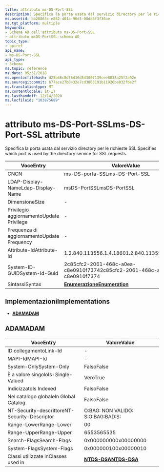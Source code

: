 ```yaml
---
title: attributo ms-DS-Port-SSL
description: Specifica la porta usata dal servizio directory per le richieste SSL.
ms.assetid: bb28863c-e882-401a-90d5-08da3f3f30ae
ms.tgt_platform: multiple
keywords:
- Schema AD dell'attributo ms-DS-Port-SSL
- attributo msDS-PortSSL-schema AD
topic_type:
- apiref
api_name:
- ms-DS-Port-SSL
api_type:
- Schema
ms.topic: reference
ms.date: 05/31/2018
ms.openlocfilehash: d25b46c8d76416d543007139cee8038a25f2a92e
ms.sourcegitcommit: b77ace27b0432e7cd3863191b11926be032fbe2f
ms.translationtype: MT
ms.contentlocale: it-IT
ms.lasthandoff: 12/14/2020
ms.locfileid: "103875689"
---
```

# <a name="ms-ds-port-ssl-attribute"></a><span data-ttu-id="4c3f6-105">attributo ms-DS-Port-SSL</span><span class="sxs-lookup"><span data-stu-id="4c3f6-105">ms-DS-Port-SSL attribute</span></span>

<span data-ttu-id="4c3f6-106">Specifica la porta usata dal servizio directory per le richieste SSL.</span><span class="sxs-lookup"><span data-stu-id="4c3f6-106">Specifies which port is used by the directory service for SSL requests.</span></span>



| <span data-ttu-id="4c3f6-107">Voce</span><span class="sxs-lookup"><span data-stu-id="4c3f6-107">Entry</span></span> | <span data-ttu-id="4c3f6-108">Valore</span><span class="sxs-lookup"><span data-stu-id="4c3f6-108">Value</span></span> |
|-------------------|--------------------------------------|
| <span data-ttu-id="4c3f6-109">CN</span><span class="sxs-lookup"><span data-stu-id="4c3f6-109">CN</span></span>                | <span data-ttu-id="4c3f6-110">ms-DS-porta-SSL</span><span class="sxs-lookup"><span data-stu-id="4c3f6-110">ms-DS-Port-SSL</span></span>                       |
| <span data-ttu-id="4c3f6-111">LDAP-Display-Name</span><span class="sxs-lookup"><span data-stu-id="4c3f6-111">Ldap-Display-Name</span></span> | <span data-ttu-id="4c3f6-112">msDS-PortSSL</span><span class="sxs-lookup"><span data-stu-id="4c3f6-112">msDS-PortSSL</span></span>                         |
| <span data-ttu-id="4c3f6-113">Dimensione</span><span class="sxs-lookup"><span data-stu-id="4c3f6-113">Size</span></span>              | \-                                   |
| <span data-ttu-id="4c3f6-114">Privilegio aggiornamento</span><span class="sxs-lookup"><span data-stu-id="4c3f6-114">Update Privilege</span></span>  | \-                                   |
| <span data-ttu-id="4c3f6-115">Frequenza di aggiornamento</span><span class="sxs-lookup"><span data-stu-id="4c3f6-115">Update Frequency</span></span>  | \-                                   |
| <span data-ttu-id="4c3f6-116">Attribute-Id</span><span class="sxs-lookup"><span data-stu-id="4c3f6-116">Attribute-Id</span></span>      | <span data-ttu-id="4c3f6-117">1.2.840.113556.1.4.1860</span><span class="sxs-lookup"><span data-stu-id="4c3f6-117">1.2.840.113556.1.4.1860</span></span>              |
| <span data-ttu-id="4c3f6-118">System-ID-GUID</span><span class="sxs-lookup"><span data-stu-id="4c3f6-118">System-Id-Guid</span></span>    | <span data-ttu-id="4c3f6-119">2c85cfc2-2061-468c-a0ea-c8e0910f7374</span><span class="sxs-lookup"><span data-stu-id="4c3f6-119">2c85cfc2-2061-468c-a0ea-c8e0910f7374</span></span> |
| <span data-ttu-id="4c3f6-120">Sintassi</span><span class="sxs-lookup"><span data-stu-id="4c3f6-120">Syntax</span></span>            | [<span data-ttu-id="4c3f6-121">**Enumerazione**</span><span class="sxs-lookup"><span data-stu-id="4c3f6-121">**Enumeration**</span></span>](s-enumeration.md) |



## <a name="implementations"></a><span data-ttu-id="4c3f6-122">Implementazioni</span><span class="sxs-lookup"><span data-stu-id="4c3f6-122">Implementations</span></span>

-   [<span data-ttu-id="4c3f6-123">**ADAM**</span><span class="sxs-lookup"><span data-stu-id="4c3f6-123">**ADAM**</span></span>](#adam)

## <a name="adam"></a><span data-ttu-id="4c3f6-124">ADAM</span><span class="sxs-lookup"><span data-stu-id="4c3f6-124">ADAM</span></span>



| <span data-ttu-id="4c3f6-125">Voce</span><span class="sxs-lookup"><span data-stu-id="4c3f6-125">Entry</span></span> | <span data-ttu-id="4c3f6-126">Valore</span><span class="sxs-lookup"><span data-stu-id="4c3f6-126">Value</span></span> |
|------------------------|------------------------------------------|
| <span data-ttu-id="4c3f6-127">ID collegamento</span><span class="sxs-lookup"><span data-stu-id="4c3f6-127">Link-Id</span></span>                | \-                                       |
| <span data-ttu-id="4c3f6-128">MAPI-Id</span><span class="sxs-lookup"><span data-stu-id="4c3f6-128">MAPI-Id</span></span>                | \-                                       |
| <span data-ttu-id="4c3f6-129">System-Only</span><span class="sxs-lookup"><span data-stu-id="4c3f6-129">System-Only</span></span>            | <span data-ttu-id="4c3f6-130">Falso</span><span class="sxs-lookup"><span data-stu-id="4c3f6-130">False</span></span>                                    |
| <span data-ttu-id="4c3f6-131">È a valore singolo</span><span class="sxs-lookup"><span data-stu-id="4c3f6-131">Is-Single-Valued</span></span>       | <span data-ttu-id="4c3f6-132">Vero</span><span class="sxs-lookup"><span data-stu-id="4c3f6-132">True</span></span>                                     |
| <span data-ttu-id="4c3f6-133">Indicizzato</span><span class="sxs-lookup"><span data-stu-id="4c3f6-133">Is Indexed</span></span>             | <span data-ttu-id="4c3f6-134">Falso</span><span class="sxs-lookup"><span data-stu-id="4c3f6-134">False</span></span>                                    |
| <span data-ttu-id="4c3f6-135">Nel catalogo globale</span><span class="sxs-lookup"><span data-stu-id="4c3f6-135">In Global Catalog</span></span>      | <span data-ttu-id="4c3f6-136">Falso</span><span class="sxs-lookup"><span data-stu-id="4c3f6-136">False</span></span>                                    |
| <span data-ttu-id="4c3f6-137">NT-Security-descrittore</span><span class="sxs-lookup"><span data-stu-id="4c3f6-137">NT-Security-Descriptor</span></span> | <span data-ttu-id="4c3f6-138">O:BAG: NON VALIDO: S:</span><span class="sxs-lookup"><span data-stu-id="4c3f6-138">O:BAG:BAD:S:</span></span>                             |
| <span data-ttu-id="4c3f6-139">Range-Lower</span><span class="sxs-lookup"><span data-stu-id="4c3f6-139">Range-Lower</span></span>            | <span data-ttu-id="4c3f6-140">0</span><span class="sxs-lookup"><span data-stu-id="4c3f6-140">0</span></span>                                        |
| <span data-ttu-id="4c3f6-141">Range-Upper</span><span class="sxs-lookup"><span data-stu-id="4c3f6-141">Range-Upper</span></span>            | <span data-ttu-id="4c3f6-142">65535</span><span class="sxs-lookup"><span data-stu-id="4c3f6-142">65535</span></span>                                    |
| <span data-ttu-id="4c3f6-143">Search-Flags</span><span class="sxs-lookup"><span data-stu-id="4c3f6-143">Search-Flags</span></span>           | <span data-ttu-id="4c3f6-144">0x00000000</span><span class="sxs-lookup"><span data-stu-id="4c3f6-144">0x00000000</span></span>                               |
| <span data-ttu-id="4c3f6-145">System-Flags</span><span class="sxs-lookup"><span data-stu-id="4c3f6-145">System-Flags</span></span>           | <span data-ttu-id="4c3f6-146">0x00000010</span><span class="sxs-lookup"><span data-stu-id="4c3f6-146">0x00000010</span></span>                               |
| <span data-ttu-id="4c3f6-147">Classi utilizzate in</span><span class="sxs-lookup"><span data-stu-id="4c3f6-147">Classes used in</span></span>        | [<span data-ttu-id="4c3f6-148">**NTDS-DSA**</span><span class="sxs-lookup"><span data-stu-id="4c3f6-148">**NTDS-DSA**</span></span>](c-ntdsdsa.md)<br/> |



 

 





